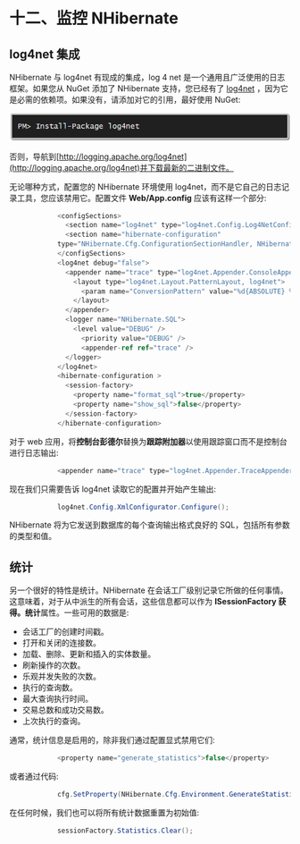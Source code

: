 # 十二、监控 NHibernate

## log4net 集成

NHibernate 与 log4net 有现成的集成，log 4 net 是一个通用且广泛使用的日志框架。如果您从 NuGet 添加了 NHibernate 支持，您已经有了 [log4net](https://nuget.org/packages/log4net) ，因为它是必需的依赖项。如果没有，请添加对它的引用，最好使用 NuGet:

![](img/nonfigure_4_figure_26.png)

否则，导航到[http://logging.apache.org/log4net](http://logging.apache.org/log4net)并下载最新的二进制文件。

无论哪种方式，配置您的 NHibernate 环境使用 log4net，而不是它自己的日志记录工具，您应该禁用它。配置文件 **Web/App.config** 应该有这样一个部分:

```cs
            <configSections>
              <section name="log4net" type="log4net.Config.Log4NetConfigurationSectionHandler, log4net" />
              <section name="hibernate-configuration" 
            type="NHibernate.Cfg.ConfigurationSectionHandler, NHibernate" />
            </configSections>
            <log4net debug="false">
              <appender name="trace" type="log4net.Appender.ConsoleAppender, log4net">
                <layout type="log4net.Layout.PatternLayout, log4net">
                  <param name="ConversionPattern" value="%d{ABSOLUTE} %-5p %c{1}:%L - %m%n" />
                </layout>
              </appender>
              <logger name="NHibernate.SQL">
                <level value="DEBUG" />
                  <priority value="DEBUG" />
                  <appender-ref ref="trace" />
              </logger>
            </log4net>
            <hibernate-configuration >
              <session-factory>
                <property name="format_sql">true</property>
                <property name="show_sql">false</property>
              </session-factory>
            </hibernate-configuration>

```

对于 web 应用，将**控制台彭德尔**替换为**跟踪附加器**以使用跟踪窗口而不是控制台进行日志输出:

```cs
            <appender name="trace" type="log4net.Appender.TraceAppender, log4net">

```

现在我们只需要告诉 log4net 读取它的配置并开始产生输出:

```cs
            log4net.Config.XmlConfigurator.Configure();

```

NHibernate 将为它发送到数据库的每个查询输出格式良好的 SQL，包括所有参数的类型和值。

## 统计

另一个很好的特性是统计。NHibernate 在会话工厂级别记录它所做的任何事情。这意味着，对于从中派生的所有会话，这些信息都可以作为 **ISessionFactory 获得。统计**属性。一些可用的数据是:

*   会话工厂的创建时间戳。
*   打开和关闭的连接数。
*   加载、删除、更新和插入的实体数量。
*   刷新操作的次数。
*   乐观并发失败的次数。
*   执行的查询数。
*   最大查询执行时间。
*   交易总数和成功交易数。
*   上次执行的查询。

通常，统计信息是启用的，除非我们通过配置显式禁用它们:

```cs
            <property name="generate_statistics">false</property>

```

或者通过代码:

```cs
            cfg.SetProperty(NHibernate.Cfg.Environment.GenerateStatistics, Boolean.FalseString);

```

在任何时候，我们也可以将所有统计数据重置为初始值:

```cs
            sessionFactory.Statistics.Clear();

```